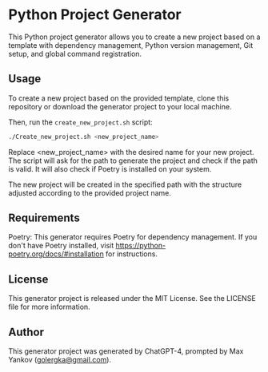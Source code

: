 # Python Project Generator

This Python project generator allows you to create a new project based on a template with dependency management, Python version management, Git setup, and global command registration.

## Usage

To create a new project based on the provided template, clone this repository or download the generator project to your local machine.

Then, run the `create_new_project.sh` script:

```bash
./Create_new_project.sh <new_project_name>
```

Replace <new_project_name> with the desired name for your new project. The script will ask for the path to generate the project and check if the path is valid. It will also check if Poetry is installed on your system.

The new project will be created in the specified path with the structure adjusted according to the provided project name.

## Requirements

Poetry: This generator requires Poetry for dependency management. If you don't have Poetry installed, visit https://python-poetry.org/docs/#installation for instructions.

## License

This generator project is released under the MIT License. See the LICENSE file for more information.

## Author

This generator project was generated by ChatGPT-4, prompted by Max Yankov (golergka@gmail.com).

